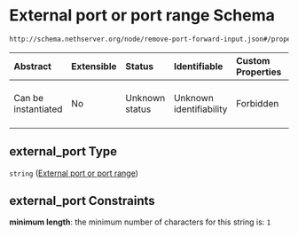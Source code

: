 # External port or port range Schema

```txt
http://schema.nethserver.org/node/remove-port-forward-input.json#/properties/external_port
```



| Abstract            | Extensible | Status         | Identifiable            | Custom Properties | Additional Properties | Access Restrictions | Defined In                                                                                     |
| :------------------ | :--------- | :------------- | :---------------------- | :---------------- | :-------------------- | :------------------ | :--------------------------------------------------------------------------------------------- |
| Can be instantiated | No         | Unknown status | Unknown identifiability | Forbidden         | Allowed               | none                | [remove-port-forward-input.json\*](node/remove-port-forward-input.json "open original schema") |

## external\_port Type

`string` ([External port or port range](remove-port-forward-input-properties-external-port-or-port-range.md))

## external\_port Constraints

**minimum length**: the minimum number of characters for this string is: `1`
